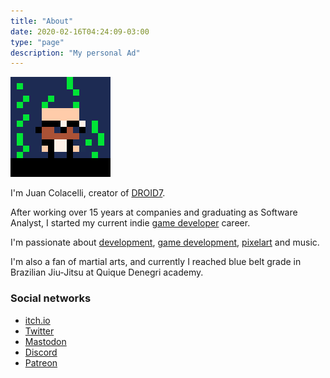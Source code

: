 ```yaml
---
title: "About"
date: 2020-02-16T04:24:09-03:00
type: "page"
description: "My personal Ad"
---
```


![JC](jc.png)

I'm Juan Colacelli, creator of [DROID7](/droid7).

After working over 15 years at companies and graduating as Software Analyst, I started my current indie [game developer](/tags/gamedev) career.

I'm passionate about [development](/tags/dev), [game development](/tags/gamedev), [pixelart](/tags/pixelart) and music.

I'm also a fan of martial arts, and currently I reached blue belt grade in Brazilian Jiu-Jitsu at Quique Denegri academy.

### Social networks

- [itch.io](https://poopbits.itch.io)
- [Twitter](https://twitter.com/poopbits)
- <a rel="me" href="https://mastodon.social/@poopbits">Mastodon</a>
- [Discord](https://discord.gg/t7vd2NT)
- [Patreon](https://patreon.com/juancolacelli)
